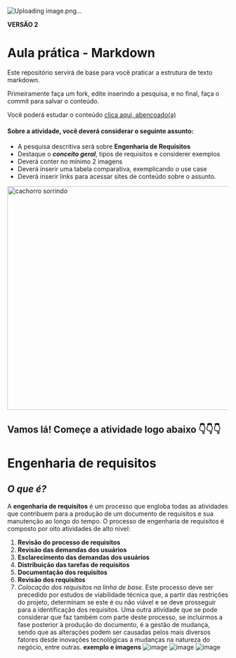 



![Uploading image.png…]()



**VERSÃO 2**
 # Aula prática - Markdown

Este repositório servirá de base para você praticar a estrutura de texto markdown. 

Primeiramente faça um fork, edite inserindo a pesquisa, e no final, faça o commit para salvar o conteúdo.

Você poderá estudar o conteúdo [clica aqui, abençoado(a)](https://docs.pipz.com/central-de-ajuda/learning-center/guia-basico-de-markdown#open)

#### Sobre a atividade, você deverá considerar o seguinte assunto:

- A pesquisa descritiva será sobre **Engenharia de Requisitos**
- Destaque o **_conceito geral_**, tipos de requisitos e considerer exemplos
- Deverá conter no mínimo 2 imagens
- Deverá inserir uma tabela comparativa, exemplicando o use case
- Deverá inserir links para acessar sites de conteúdo sobre o assunto.

<img src="https://www.patasdacasa.com.br/sites/default/files/styles/webp/public/noticias/2022/02/E-possivel-ver-um-cachorro-sorrindo-descubra-e-saiba-como-identificar.jpg.webp?itok=UYmPTLUx" alt="cachorro sorrindo" width="508px">


## Vamos lá! Começe a atividade logo abaixo 👇👇👇
# **Engenharia de requisitos**
## _O que é?_
A **engenharia de requisitos** é um processo que engloba todas as atividades que contribuem para a produção de um documento de requisitos e sua manutenção ao longo do tempo.
O processo de engenharia de requisitos é composto por oito atividades de alto nível:
1. **Revisão do processo de requisitos**
2. **Revisão das demandas dos usuários**
3. **Esclarecimento das demandas dos usuários**
4. **Distribuição das tarefas de requisitos**
5. **Documentação dos requisitos**
6. **Revisão dos requisitos**
7. *Colocação dos requisitos na linha de base.*
Este processo deve ser precedido por estudos de viabilidade técnica que, a partir das restrições do projeto, determinam se este é ou não viável e se deve prosseguir para a identificação dos requisitos. Uma outra atividade que se pode considerar que faz também com parte deste processo, se incluirmos a fase posterior à produção do documento, é a gestão de mudança, sendo que as alterações podem ser causadas pelos mais diversos fatores desde inovações tecnológicas a mudanças na natureza do negócio, entre outras.
**exemplo e imagens**
![image](https://github.com/Erickdn/aulaMarkdown/assets/161900128/471dbd04-dc06-4209-8f92-5c72913d7ac3)
![image](https://github.com/Erickdn/aulaMarkdown/assets/161900128/d0369c1b-56c0-4d9b-9020-6771121e38b2)
![image](https://github.com/Erickdn/aulaMarkdown/assets/161900128/e68d6163-10a6-457c-8a75-bdedc15db4ab)
